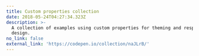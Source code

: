 ```yaml
---
title: Custom properties collection
date: 2018-05-24T04:27:34.323Z
description: >-
  A collection of examples using custom properties for theming and responsive
  design.
no_link: false
external_link: 'https://codepen.io/collection/naJLrB/'
---
```


